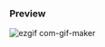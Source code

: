 ### Preview

![ezgif com-gif-maker](https://user-images.githubusercontent.com/89732313/189345140-00db8af5-63ff-427a-bbd3-4ed19e749ecc.gif)
